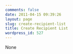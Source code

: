 ```yaml
---
comments: false
date: 2011-04-15 09:39:26
layout: page
slug: create-recipient-list
title: Create Recipient List
wordpress_id: 527
---
```


None

